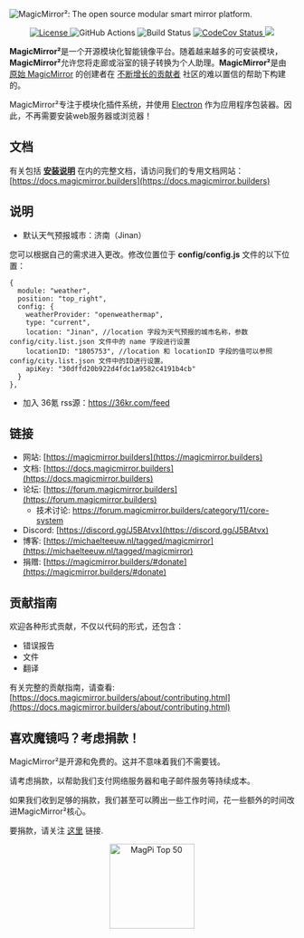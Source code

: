 ![MagicMirror²: The open source modular smart mirror platform. ](.github/header.png)

<p style="text-align: center">
  <a href="https://choosealicense.com/licenses/mit">
		<img src="https://img.shields.io/badge/license-MIT-blue.svg" alt="License">
	</a>
	<img src="https://img.shields.io/github/actions/workflow/status/michmich/magicmirror/automated-tests.yaml" alt="GitHub Actions">
	<img src="https://img.shields.io/github/checks-status/michmich/magicmirror/master" alt="Build Status">
	<a href="https://codecov.io/gh/MichMich/MagicMirror">
		<img src="https://codecov.io/gh/MichMich/MagicMirror/branch/master/graph/badge.svg?token=LEG1KitZR6" alt="CodeCov Status"/>
	</a>
	<a href="https://github.com/MichMich/MagicMirror">
		<img src="https://img.shields.io/github/stars/michmich/magicmirror?style=social">
	</a>
</p>

**MagicMirror²**是一个开源模块化智能镜像平台。随着越来越多的可安装模块，**MagicMirror²**允许您将走廊或浴室的镜子转换为个人助理。**MagicMirror²**是由 [原始 MagicMirror](https://michaelteeuw.nl/tagged/magicmirror) 的创建者在 [不断增长的贡献者](https://github.com/MichMich/MagicMirror/graphs/contributors) 社区的难以置信的帮助下构建的。

MagicMirror²专注于模块化插件系统，并使用 [Electron](https://www.electronjs.org/) 作为应用程序包装器。因此，不再需要安装web服务器或浏览器！

## 文档

有关包括 **[安装说明](https://docs.magicmirror.builders/getting-started/installation.html)** 在内的完整文档，请访问我们的专用文档网站：[https://docs.magicmirror.builders](https://docs.magicmirror.builders)

## 说明

- 默认天气预报城市：济南（Jinan）

您可以根据自己的需求进入更改。修改位置位于 **config/config.js** 文件的以下位置：

```
{
  module: "weather",
  position: "top_right",
  config: {
    weatherProvider: "openweathermap",
    type: "current",
    location: "Jinan", //location 字段为天气预报的城市名称，参数 config/city.list.json 文件中的 name 字段进行设置
    locationID: "1805753", //location 和 locationID 字段的值可以参照 config/city.list.json 文件中的ID进行设置。
    apiKey: "30dffd20b922d4fdc1a9582c4191b4cb"
  }
},
```

- 加入 36氪 rss源：https://36kr.com/feed

## 链接

- 网站: [https://magicmirror.builders](https://magicmirror.builders)
- 文档: [https://docs.magicmirror.builders](https://docs.magicmirror.builders)
- 论坛: [https://forum.magicmirror.builders](https://forum.magicmirror.builders)
  - 技术讨论: https://forum.magicmirror.builders/category/11/core-system
- Discord: [https://discord.gg/J5BAtvx](https://discord.gg/J5BAtvx)
- 博客: [https://michaelteeuw.nl/tagged/magicmirror](https://michaelteeuw.nl/tagged/magicmirror)
- 捐赠: [https://magicmirror.builders/#donate](https://magicmirror.builders/#donate)

## 贡献指南

欢迎各种形式贡献，不仅以代码的形式，还包含：

- 错误报告
- 文件
- 翻译

有关完整的贡献指南，请查看: [https://docs.magicmirror.builders/about/contributing.html](https://docs.magicmirror.builders/about/contributing.html)

## 喜欢魔镜吗？考虑捐款！

MagicMirror²是开源和免费的。这并不意味着我们不需要钱。

请考虑捐款，以帮助我们支付网络服务器和电子邮件服务等持续成本。

如果我们收到足够的捐款，我们甚至可以腾出一些工作时间，花一些额外的时间改进MagicMirror²核心。

要捐款，请关注 [这里](https://www.paypal.com/cgi-bin/webscr?cmd=_s-xclick&hosted_button_id=G5D8E9MR5DTD2&source=url) 链接.

<p style="text-align: center">
	<a href="https://forum.magicmirror.builders/topic/728/magicmirror-is-voted-number-1-in-the-magpi-top-50"><img src="https://magicmirror.builders/img/magpi-best-watermark-custom.png" width="150" alt="MagPi Top 50"></a>
</p>

